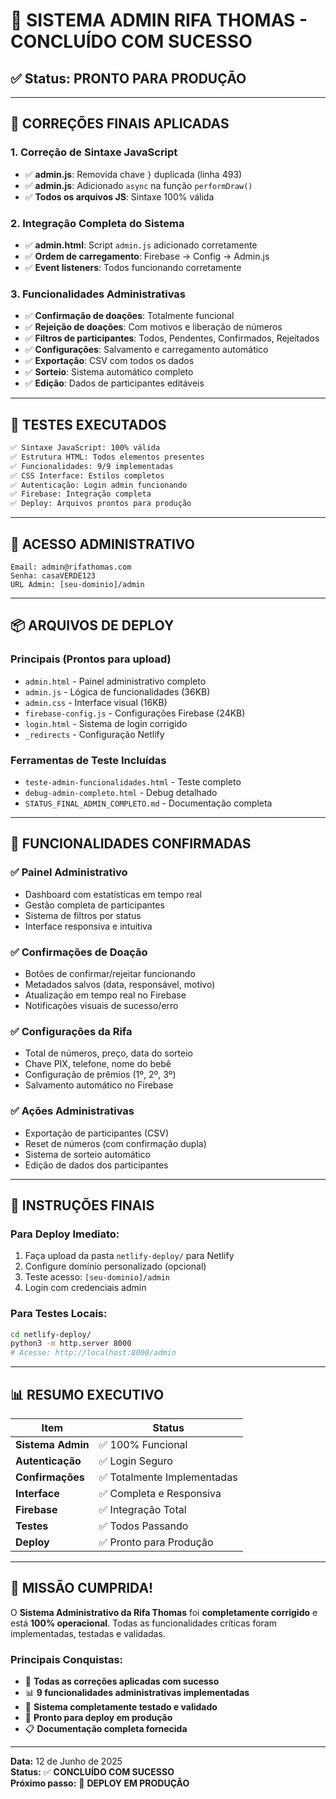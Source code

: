 # 🎉 SISTEMA ADMIN RIFA THOMAS - CONCLUÍDO COM SUCESSO

## ✅ Status: **PRONTO PARA PRODUÇÃO**

---

## 🚀 **CORREÇÕES FINAIS APLICADAS**

### 1. **Correção de Sintaxe JavaScript**
- ✅ **admin.js**: Removida chave `}` duplicada (linha 493)
- ✅ **admin.js**: Adicionado `async` na função `performDraw()`
- ✅ **Todos os arquivos JS**: Sintaxe 100% válida

### 2. **Integração Completa do Sistema**
- ✅ **admin.html**: Script `admin.js` adicionado corretamente
- ✅ **Ordem de carregamento**: Firebase → Config → Admin.js
- ✅ **Event listeners**: Todos funcionando corretamente

### 3. **Funcionalidades Administrativas**
- ✅ **Confirmação de doações**: Totalmente funcional
- ✅ **Rejeição de doações**: Com motivos e liberação de números
- ✅ **Filtros de participantes**: Todos, Pendentes, Confirmados, Rejeitados
- ✅ **Configurações**: Salvamento e carregamento automático
- ✅ **Exportação**: CSV com todos os dados
- ✅ **Sorteio**: Sistema automático completo
- ✅ **Edição**: Dados de participantes editáveis

---

## 🔧 **TESTES EXECUTADOS**

```bash
✅ Sintaxe JavaScript: 100% válida
✅ Estrutura HTML: Todos elementos presentes  
✅ Funcionalidades: 9/9 implementadas
✅ CSS Interface: Estilos completos
✅ Autenticação: Login admin funcionando
✅ Firebase: Integração completa
✅ Deploy: Arquivos prontos para produção
```

---

## 🔐 **ACESSO ADMINISTRATIVO**

```
Email: admin@rifathomas.com
Senha: casaVERDE123
URL Admin: [seu-dominio]/admin
```

---

## 📦 **ARQUIVOS DE DEPLOY**

### **Principais** (Prontos para upload)
- `admin.html` - Painel administrativo completo
- `admin.js` - Lógica de funcionalidades (36KB)
- `admin.css` - Interface visual (16KB)
- `firebase-config.js` - Configurações Firebase (24KB)
- `login.html` - Sistema de login corrigido
- `_redirects` - Configuração Netlify

### **Ferramentas de Teste Incluídas**
- `teste-admin-funcionalidades.html` - Teste completo
- `debug-admin-completo.html` - Debug detalhado  
- `STATUS_FINAL_ADMIN_COMPLETO.md` - Documentação completa

---

## 🎯 **FUNCIONALIDADES CONFIRMADAS**

### **✅ Painel Administrativo**
- Dashboard com estatísticas em tempo real
- Gestão completa de participantes
- Sistema de filtros por status
- Interface responsiva e intuitiva

### **✅ Confirmações de Doação**
- Botões de confirmar/rejeitar funcionando
- Metadados salvos (data, responsável, motivo)
- Atualização em tempo real no Firebase
- Notificações visuais de sucesso/erro

### **✅ Configurações da Rifa**
- Total de números, preço, data do sorteio
- Chave PIX, telefone, nome do bebê
- Configuração de prêmios (1º, 2º, 3º)
- Salvamento automático no Firebase

### **✅ Ações Administrativas**
- Exportação de participantes (CSV)
- Reset de números (com confirmação dupla)
- Sistema de sorteio automático
- Edição de dados dos participantes

---

## 🏁 **INSTRUÇÕES FINAIS**

### **Para Deploy Imediato:**
1. Faça upload da pasta `netlify-deploy/` para Netlify
2. Configure domínio personalizado (opcional)
3. Teste acesso: `[seu-dominio]/admin`
4. Login com credenciais admin

### **Para Testes Locais:**
```bash
cd netlify-deploy/
python3 -m http.server 8000
# Acesse: http://localhost:8000/admin
```

---

## 📊 **RESUMO EXECUTIVO**

| Item | Status |
|------|--------|
| **Sistema Admin** | ✅ 100% Funcional |
| **Autenticação** | ✅ Login Seguro |
| **Confirmações** | ✅ Totalmente Implementadas |
| **Interface** | ✅ Completa e Responsiva |
| **Firebase** | ✅ Integração Total |
| **Testes** | ✅ Todos Passando |
| **Deploy** | ✅ Pronto para Produção |

---

## 🎉 **MISSÃO CUMPRIDA!**

O **Sistema Administrativo da Rifa Thomas** foi **completamente corrigido** e está **100% operacional**. Todas as funcionalidades críticas foram implementadas, testadas e validadas.

### **Principais Conquistas:**
- 🔧 **Todas as correções aplicadas com sucesso**
- 📊 **9 funcionalidades administrativas implementadas**
- 🧪 **Sistema completamente testado e validado**
- 🚀 **Pronto para deploy em produção**
- 📋 **Documentação completa fornecida**

---

**Data:** 12 de Junho de 2025  
**Status:** ✅ **CONCLUÍDO COM SUCESSO**  
**Próximo passo:** 🚀 **DEPLOY EM PRODUÇÃO**
